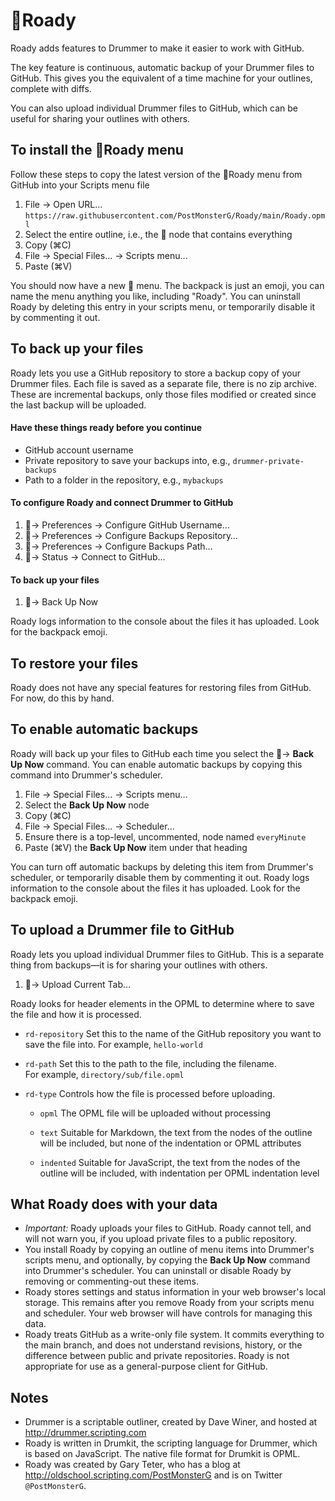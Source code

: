 # 🎒Roady
Roady adds features to Drummer to make it easier to work with GitHub.

The key feature is continuous, automatic backup of your Drummer files to GitHub. 
This gives you the equivalent of a time machine for your outlines, complete with diffs.

You can also upload individual Drummer files to GitHub, which can be useful for sharing your outlines with others.

## To install the 🎒Roady menu
Follow these steps to copy the latest version of the  🎒Roady menu from GitHub into your Scripts menu file
1. File → Open URL…  `https://raw.githubusercontent.com/PostMonsterG/Roady/main/Roady.opml`
2. Select the entire outline, i.e., the 🎒 node that contains everything
3. Copy (⌘C)
4. File → Special Files… → Scripts menu... 
5. Paste (⌘V) 

You should now have a new 🎒 menu. The backpack is just an emoji, you can name the menu anything you like, including "Roady".
You can uninstall Roady by deleting this entry in your scripts menu, or temporarily disable it by commenting it out. 

## To back up your files
Roady lets you use a GitHub repository to store a backup copy of your Drummer files. 
Each file is saved as a separate file, there is no zip archive. 
These are incremental backups, only those files modified or created since the last backup will be uploaded. 

#### Have these things ready before you continue
- GitHub account username
- Private repository to save your backups into, e.g., `drummer-private-backups`
- Path to a folder in the repository, e.g., `mybackups`

#### To configure Roady and connect Drummer to GitHub
1. 🎒→ Preferences → Configure GitHub Username… 
2. 🎒→ Preferences → Configure Backups Repository… 
3. 🎒→ Preferences → Configure Backups Path… 
4. 🎒→ Status → Connect to GitHub… 

#### To back up your files
1. 🎒→ Back Up Now 

Roady logs information to the console about the files it has uploaded. Look for the backpack emoji.


## To restore your files
Roady does not have any special features for restoring files from GitHub. For now, do this by hand.

## To enable automatic backups
Roady will back up your files to GitHub each time you select the 🎒→ <b>Back Up Now</b> command. You can enable automatic backups by copying this command into Drummer's scheduler. 
1. File → Special Files... → Scripts menu… 
2. Select the <b>Back Up Now</b> node 
3.  Copy (⌘C)
4.  File → Special Files... → Scheduler… 
5.  Ensure there is a top-level, uncommented, node named `everyMinute`
6.  Paste (⌘V) the <b>Back Up Now</b> item under that heading

You can turn off automatic backups by deleting this item from Drummer's scheduler, or temporarily disable them by commenting it out.
Roady logs information to the console about the files it has uploaded. Look for the backpack emoji.

## To upload a Drummer file to GitHub
Roady lets you upload individual Drummer files to GitHub. This is a separate thing from backups—it is for sharing your outlines with others. 
1.  🎒→ Upload Current Tab… 

Roady  looks for header elements in the OPML to determine where to save the file and how it is processed. 
- `rd-repository`
Set this to the name of the GitHub repository you want to save the file into.
For example, `hello-world`

- `rd-path`
Set this to the path to the file, including the filename.  
For example, `directory/sub/file.opml`

- `rd-type`
Controls how the file is processed before uploading.

    - `opml`
The OPML file will be uploaded without processing

    - `text`
Suitable for Markdown, the text from the nodes of the outline will be included, but none of the indentation or OPML attributes

    - `indented`
Suitable for JavaScript, the text from the nodes of the outline will be included, with indentation per OPML indentation level

## What Roady does with your data 
- <i>Important: </i>Roady uploads your files to GitHub. Roady cannot tell, and will not warn you, if you upload private files to a public repository.
- You install Roady by copying an outline of menu items into Drummer's scripts menu, and optionally, by copying the <b>Back Up Now</b> command into Drummer's scheduler. You can uninstall or disable Roady by removing or commenting-out these items.
- Roady stores settings and status information in your web browser's local storage. This remains after you remove Roady from your scripts menu and scheduler. Your web browser will have controls for managing this data.
- Roady treats GitHub as a write-only file system. It commits everything to the main branch, and does not understand revisions, history, or the difference between public and private repositories. Roady is not appropriate for use as a general-purpose client for GitHub.

## Notes
- Drummer is a scriptable outliner, created by Dave Winer, and hosted at http://drummer.scripting.com
- Roady is written in Drumkit, the scripting language for Drummer, which is based on JavaScript. The native file format for Drumkit is OPML.
- Roady was created by Gary Teter, who has a blog at http://oldschool.scripting.com/PostMonsterG and is on Twitter `@PostMonsterG`.
